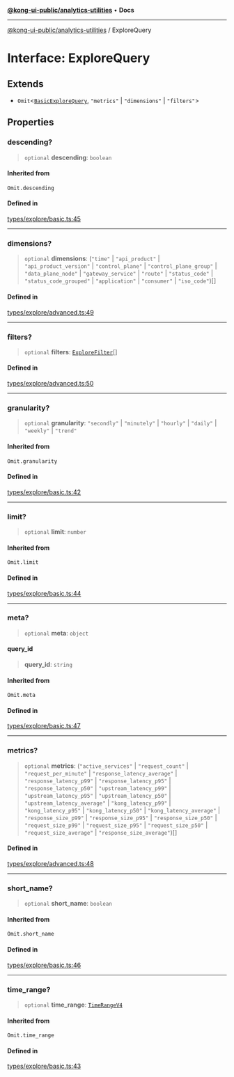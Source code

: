 [**@kong-ui-public/analytics-utilities**](../README.md) • **Docs**

***

[@kong-ui-public/analytics-utilities](../README.md) / ExploreQuery

# Interface: ExploreQuery

## Extends

- `Omit`\<[`BasicExploreQuery`](BasicExploreQuery.md), `"metrics"` \| `"dimensions"` \| `"filters"`\>

## Properties

### descending?

> `optional` **descending**: `boolean`

#### Inherited from

`Omit.descending`

#### Defined in

[types/explore/basic.ts:45](https://github.com/Kong/public-ui-components/blob/main/packages/analytics/analytics-utilities/src/types/explore/basic.ts#L45)

***

### dimensions?

> `optional` **dimensions**: (`"time"` \| `"api_product"` \| `"api_product_version"` \| `"control_plane"` \| `"control_plane_group"` \| `"data_plane_node"` \| `"gateway_service"` \| `"route"` \| `"status_code"` \| `"status_code_grouped"` \| `"application"` \| `"consumer"` \| `"iso_code"`)[]

#### Defined in

[types/explore/advanced.ts:49](https://github.com/Kong/public-ui-components/blob/main/packages/analytics/analytics-utilities/src/types/explore/advanced.ts#L49)

***

### filters?

> `optional` **filters**: [`ExploreFilter`](ExploreFilter.md)[]

#### Defined in

[types/explore/advanced.ts:50](https://github.com/Kong/public-ui-components/blob/main/packages/analytics/analytics-utilities/src/types/explore/advanced.ts#L50)

***

### granularity?

> `optional` **granularity**: `"secondly"` \| `"minutely"` \| `"hourly"` \| `"daily"` \| `"weekly"` \| `"trend"`

#### Inherited from

`Omit.granularity`

#### Defined in

[types/explore/basic.ts:42](https://github.com/Kong/public-ui-components/blob/main/packages/analytics/analytics-utilities/src/types/explore/basic.ts#L42)

***

### limit?

> `optional` **limit**: `number`

#### Inherited from

`Omit.limit`

#### Defined in

[types/explore/basic.ts:44](https://github.com/Kong/public-ui-components/blob/main/packages/analytics/analytics-utilities/src/types/explore/basic.ts#L44)

***

### meta?

> `optional` **meta**: `object`

#### query\_id

> **query\_id**: `string`

#### Inherited from

`Omit.meta`

#### Defined in

[types/explore/basic.ts:47](https://github.com/Kong/public-ui-components/blob/main/packages/analytics/analytics-utilities/src/types/explore/basic.ts#L47)

***

### metrics?

> `optional` **metrics**: (`"active_services"` \| `"request_count"` \| `"request_per_minute"` \| `"response_latency_average"` \| `"response_latency_p99"` \| `"response_latency_p95"` \| `"response_latency_p50"` \| `"upstream_latency_p99"` \| `"upstream_latency_p95"` \| `"upstream_latency_p50"` \| `"upstream_latency_average"` \| `"kong_latency_p99"` \| `"kong_latency_p95"` \| `"kong_latency_p50"` \| `"kong_latency_average"` \| `"response_size_p99"` \| `"response_size_p95"` \| `"response_size_p50"` \| `"request_size_p99"` \| `"request_size_p95"` \| `"request_size_p50"` \| `"request_size_average"` \| `"response_size_average"`)[]

#### Defined in

[types/explore/advanced.ts:48](https://github.com/Kong/public-ui-components/blob/main/packages/analytics/analytics-utilities/src/types/explore/advanced.ts#L48)

***

### short\_name?

> `optional` **short\_name**: `boolean`

#### Inherited from

`Omit.short_name`

#### Defined in

[types/explore/basic.ts:46](https://github.com/Kong/public-ui-components/blob/main/packages/analytics/analytics-utilities/src/types/explore/basic.ts#L46)

***

### time\_range?

> `optional` **time\_range**: [`TimeRangeV4`](../type-aliases/TimeRangeV4.md)

#### Inherited from

`Omit.time_range`

#### Defined in

[types/explore/basic.ts:43](https://github.com/Kong/public-ui-components/blob/main/packages/analytics/analytics-utilities/src/types/explore/basic.ts#L43)
